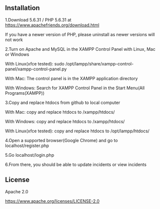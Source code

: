 
Installation 
-------------
1.Download 5.6.31 / PHP 5.6.31 at https://www.apachefriends.org/download.html 

If you have a newer version of PHP, please uninstall as newer versions will not work

2.Turn on Apache and MySQL in the XAMPP Control Panel with Linux, Mac or Windows

With Linux(xfce tested): sudo /opt/lampp/share/xampp-control-panel/xampp-control-panel.py 

With Mac: The control panel is in the XAMPP application directory

With Windows: Search for XAMPP Control Panel in the Start Menu(All Programs(XAMPP))

3.Copy and replace htdocs from github to local computer

With Mac: copy and replace htdocs to /xampp/htdocs/ 

With Windows: copy and replace htdocs to /xampp/htdocs/ 

With Linux(xfce tested): copy and replace htdocs to /opt/lampp/htdocs/ 

4.Open a supported browser(Google Chrome) and go to localhost/register.php 

5.Go localhost/login.php 

6.From there, you should be able to update incidents or view incidents 

License
--------
Apache 2.0

https://www.apache.org/licenses/LICENSE-2.0


